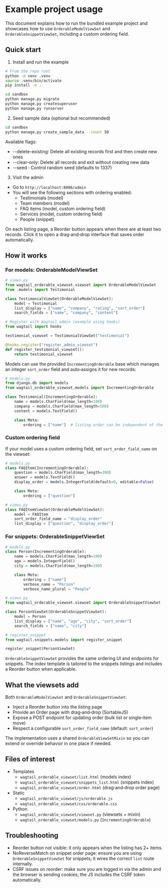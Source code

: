 # Example project usage

This document explains how to run the bundled example project and showcases how to use `OrderableModelViewSet` and `OrderableSnippetViewSet`, including a custom ordering field.

## Quick start

1) Install and run the example

```bash
# From the repo root
python -m venv .venv
source .venv/bin/activate
pip install -e .

cd sandbox
python manage.py migrate
python manage.py createsuperuser
python manage.py runserver
```

2) Seed sample data (optional but recommended)

```bash
cd sandbox
python manage.py create_sample_data --count 50
```

Available flags:
- --delete-existing: Delete all existing records first and then create new ones
- --clear-only: Delete all records and exit without creating new data
- --seed <int>: Control random seed (defaults to 1337)

3) Visit the admin

- Go to `http://localhost:8000/admin`
- You will see the following sections with ordering enabled:
  - Testimonials (model)
  - Team members (model)
  - FAQ items (model, custom ordering field)
  - Services (model, custom ordering field)
  - People (snippet)

On each listing page, a Reorder button appears when there are at least two records. Click it to open a drag‑and‑drop interface that saves order automatically.

## How it works

### For models: OrderableModelViewSet

```python
# views.py
from wagtail_orderable_viewset.viewset import OrderableModelViewSet
from .models import Testimonial

class TestimonialViewSet(OrderableModelViewSet):
    model = Testimonial
    list_display = ["name", "company", "rating", "sort_order"]
    search_fields = ["name", "company", "content"]

# Register with Wagtail admin (example using hooks)
from wagtail import hooks

testimonial_viewset = TestimonialViewSet("testimonial")

@hooks.register("register_admin_viewset")
def register_testimonial_viewset():
    return testimonial_viewset
```

Models can use the provided `IncrementingOrderable` base which manages an integer `sort_order` field and auto‑assigns it for new records:

```python
# models.py
from django.db import models
from wagtail_orderable_viewset.models import IncrementingOrderable

class Testimonial(IncrementingOrderable):
    name = models.CharField(max_length=100)
    company = models.CharField(max_length=100)
    content = models.TextField()

    class Meta:
        ordering = ["name"]  # listing order can be independent of the stored sort field
```

### Custom ordering field

If your model uses a custom ordering field, set `sort_order_field_name` on the viewset:

```python
# models.py
class FAQItem(IncrementingOrderable):
    question = models.CharField(max_length=200)
    answer = models.TextField()
    display_order = models.IntegerField(default=0, editable=False)

    class Meta:
        ordering = ["question"]

# views.py
class FAQItemViewSet(OrderableModelViewSet):
    model = FAQItem
    sort_order_field_name = "display_order"
    list_display = ["question", "display_order"]
```

### For snippets: OrderableSnippetViewSet

```python
# models.py
class Person(IncrementingOrderable):
    name = models.CharField(max_length=100)
    age = models.IntegerField()
    city = models.CharField(max_length=100)

    class Meta:
        ordering = ["name"]
        verbose_name = "Person"
        verbose_name_plural = "People"

# views.py
from wagtail_orderable_viewset.viewset import OrderableSnippetViewSet

class PersonViewSet(OrderableSnippetViewSet):
    model = Person
    list_display = ["name", "age", "city", "sort_order"]
    search_fields = ["name", "city"]

# register_snippet
from wagtail.snippets.models import register_snippet

register_snippet(PersonViewSet)
```

`OrderableSnippetViewSet` provides the same ordering UI and endpoints for snippets. The index template is tailored to the snippets listings and includes a Reorder button when applicable.

## What the viewsets add

Both `OrderableModelViewSet` and `OrderableSnippetViewSet`:
- Inject a Reorder button into the listing page
- Provide an Order page with drag‑and‑drop (SortableJS)
- Expose a POST endpoint for updating order (bulk list or single‑item move)
- Respect a configurable `sort_order_field_name` (default: `sort_order`)

The implementation uses a shared `OrderableViewSetMixin` so you can extend or override behavior in one place if needed.

## Files of interest

- Templates
  - `wagtail_orderable_viewset/list.html` (models index)
  - `wagtail_orderable_viewset/snippets_list.html` (snippets index)
  - `wagtail_orderable_viewset/order.html` (drag‑and‑drop order page)
- Static
  - `wagtail_orderable_viewset/js/orderable.js`
  - `wagtail_orderable_viewset/css/orderable.css`
- Python
  - `wagtail_orderable_viewset/viewset.py` (viewsets + mixin)
  - `wagtail_orderable_viewset/models.py` (`IncrementingOrderable`)

## Troubleshooting

- Reorder button not visible: it only appears when the listing has 2+ items.
- NoReverseMatch on snippet order page: ensure you are using `OrderableSnippetViewSet` for snippets; it wires the correct `list` route internally.
- CSRF issues on reorder: make sure you are logged in via the admin and the browser is sending cookies; the JS includes the CSRF token automatically.



